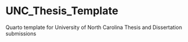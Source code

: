 # UNC_Thesis_Template
Quarto template for University of North Carolina Thesis and Dissertation submissions
